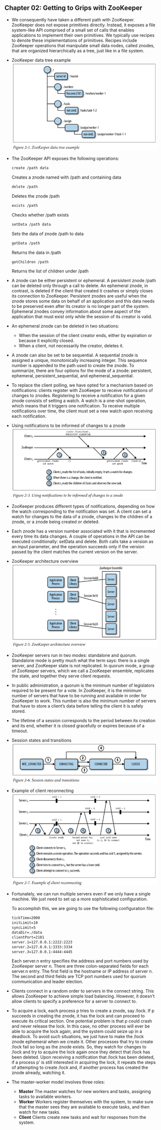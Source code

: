 ## Chapter 02: Getting to Grips with ZooKeeper

- We consequently have taken a different path with ZooKeeper. ZooKeeper does not expose primitives directly. Instead, it exposes a file system-like API comprised of a small set of calls that enables applications to implement their own primitives. We typically use recipes to denote these implementations of primitives. Recipes include ZooKeeper operations that manipulate small data nodes, called znodes, that are organized hierarchically as a tree, just like in a file system.

- ZooKeeper data tree example  
![alt text](img/fig_2_1_ZooKeeper_data_tree_example.PNG)  

- The ZooKeeper API exposes the following operations:

  ```bash
  create /path data
  ```
	Creates a znode named with /path and containing data

  ```bash
  delete /path
  ```
	Deletes the znode /path

  ```bash
  exists /path
  ```
	Checks whether /path exists

  ```bash
  setData /path data
  ```
	Sets the data of znode /path to data

  ```bash
  getData /path
  ```
	Returns the data in /path

  ```bash
  getChildren /path
  ```
	Returns the list of children under /path

- A znode can be either persistent or ephemeral. A persistent znode /path can be deleted only through a call to delete. An ephemeral znode, in contrast, is deleted if the client that created it crashes or simply closes its connection to ZooKeeper. Persistent znodes are useful when the znode stores some data on behalf of an application and this data needs to be preserved even after its creator is no longer part of the system. Ephemeral znodes convey information about some aspect of the application that must exist only while the session of its creator is valid.

- An ephemeral znode can be deleted in two situations:
	- When the session of the client creator ends, either by expiration or because it explicitly closed.
	- When a client, not necessarily the creator, deletes it.

- A znode can also be set to be sequential. A sequential znode is assigned a unique, monotonically increasing integer. This sequence number is appended to the path used to create the znode. To summarize, there are four options for the mode of a znode: persistent, ephemeral, persistent_sequential, and ephemeral_sequential.

- To replace the client polling, we have opted for a mechanism based on notifications: clients register with ZooKeeper to receive notifications of changes to znodes. Registering to receive a notification for a given znode consists of setting a watch. A watch is a one-shot operation, which means that it triggers one notification. To receive multiple notifications over time, the client must set a new watch upon receiving each notification.

- Using notifications to be informed of changes to a znode  
![alt text](img/fig_2_2_Using_notifications_to_be_informed_of_changes_to_a_znode.PNG)  

- ZooKeeper produces different types of notifications, depending on how the watch corresponding to the notification was set. A client can set a watch for changes to the data of a znode, changes to the children of a znode, or a znode being created or deleted.

- Each znode has a version number associated with it that is incremented every time its data changes. A couple of operations in the API can be executed conditionally: setData and delete. Both calls take a version as an input parameter, and the operation succeeds only if the version passed by the client matches the current version on the server.

- ZooKeeper architecture overview  
![alt text](img/fig_2_3_ZooKeeper_architecture_overview.PNG)  

- ZooKeeper servers run in two modes: standalone and quorum. Standalone mode is pretty much what the term says: there is a single server, and ZooKeeper state is not replicated. In quorum mode, a group of ZooKeeper servers, which we call a ZooKeeper ensemble, replicates the state, and together they serve client requests.

- In public administration, a quorum is the minimum number of legislators required to be present for a vote. In ZooKeeper, it is the minimum number of servers that have to be running and available in order for ZooKeeper to work. This number is also the minimum number of servers that have to store a client’s data before telling the client it is safely stored.

- The lifetime of a session corresponds to the period between its creation and its end, whether it is closed gracefully or expires because of a timeout.

- Session states and transitions  
![alt text](img/fig_2_4_Session_states_and_transitions.PNG)  

- Example of client reconnecting  
![alt text](img/fig_2_5_Example_of_client_reconnecting.PNG)  

- Fortunately, we can run multiple servers even if we only have a single machine. We just need to set up a more sophisticated configuration.

	To accomplish this, we are going to use the following configuration file:
  ```
  tickTime=2000
  initLimit=10
  syncLimit=5
  dataDir=./data
  clientPort=2181
  server.1=127.0.0.1:2222:2223
  server.2=127.0.0.1:3333:3334
  server.3=127.0.0.1:4444:4445
  ```

	Each server.n entry specifies the address and port numbers used by ZooKeeper server n. There are three colon-separated fields for each server.n entry. The first field is the hostname or IP address of server n. The second and third fields are TCP port numbers used for quorum communication and leader election.

- Clients connect in a random order to servers in the connect string. This allows ZooKeeper to achieve simple load balancing. However, it doesn’t allow clients to specify a preference for a server to connect to.

- To acquire a lock, each process p tries to create a znode, say /lock. If p succeeds in creating the znode, it has the lock and can proceed to execute its critical section. One potential problem is that p could crash and never release the lock. In this case, no other process will ever be able to acquire the lock again, and the system could seize up in a deadlock. To avoid such situations, we just have to make the /lock znode ephemeral when we create it. Other processes that try to create /lock fail so long as the znode exists. So, they watch for changes to /lock and try to acquire the lock again once they detect that /lock has been deleted. Upon receiving a notification that /lock has been deleted, if a process pʹ is still interested in acquiring the lock, it repeats the steps of attempting to create /lock and, if another process has created the znode already, watching it.

- The master-worker model involves three roles:
	- **Master** The master watches for new workers and tasks, assigning tasks to available workers.
	- **Worker** Workers register themselves with the system, to make sure that the master sees they are available to execute tasks, and then watch for new tasks.
	- **Client** Clients create new tasks and wait for responses from the system.
